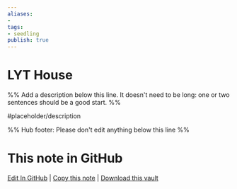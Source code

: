 ```yaml
---
aliases: 
- 
tags:
- seedling
publish: true
---
```


# LYT House

%% Add a description below this line. It doesn't need to be long: one or two sentences should be a good start. %%

#placeholder/description 

%% Hub footer: Please don't edit anything below this line %%

# This note in GitHub

<span class="git-footer">[Edit In GitHub](https://github.dev/obsidian-community/obsidian-hub/blob/main/06%20-%20Inbox/LYT%20House.md "git-hub-edit-note") | [Copy this note](https://raw.githubusercontent.com/obsidian-community/obsidian-hub/main/06%20-%20Inbox/LYT%20House.md "git-hub-copy-note") | [Download this vault](https://github.com/obsidian-community/obsidian-hub/archive/refs/heads/main.zip "git-hub-download-vault") </span>